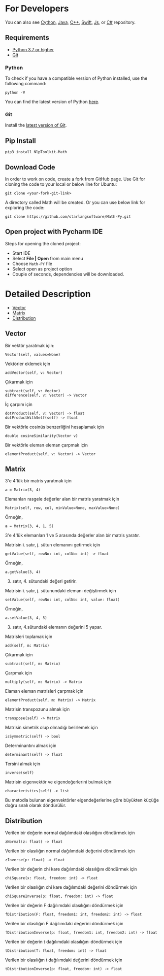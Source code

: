 For Developers
============

You can also see [Cython](https://github.com/starlangsoftware/Math-Cy), [Java](https://github.com/starlangsoftware/Math), [C++](https://github.com/starlangsoftware/Math-CPP), [Swift](https://github.com/starlangsoftware/Math-Swift), [Js](https://github.com/starlangsoftware/Math-Js), or [C#](https://github.com/starlangsoftware/Math-CPP) repository.

## Requirements

* [Python 3.7 or higher](#python)
* [Git](#git)

### Python 

To check if you have a compatible version of Python installed, use the following command:

    python -V
    
You can find the latest version of Python [here](https://www.python.org/downloads/).

### Git

Install the [latest version of Git](https://git-scm.com/book/en/v2/Getting-Started-Installing-Git).

## Pip Install

	pip3 install NlpToolkit-Math
	
## Download Code

In order to work on code, create a fork from GitHub page. 
Use Git for cloning the code to your local or below line for Ubuntu:

	git clone <your-fork-git-link>

A directory called Math will be created. Or you can use below link for exploring the code:

	git clone https://github.com/starlangsoftware/Math-Py.git

## Open project with Pycharm IDE

Steps for opening the cloned project:

* Start IDE
* Select **File | Open** from main menu
* Choose `Math-PY` file
* Select open as project option
* Couple of seconds, dependencies will be downloaded. 

Detailed Description
============

+ [Vector](#vector)
+ [Matrix](#matrix)
+ [Distribution](#distribution)

## Vector

Bir vektör yaratmak için:

	Vector(self, values=None)

Vektörler eklemek için

	addVector(self, v: Vector)

Çıkarmak için

	subtract(self, v: Vector)
	difference(self, v: Vector) -> Vector

İç çarpım için

	dotProduct(self, v: Vector) -> float
	dotProductWithSelf(self) -> float

Bir vektörle cosinüs benzerliğini hesaplamak için

	double cosineSimilarity(Vector v)

Bir vektörle eleman eleman çarpmak için

	elementProduct(self, v: Vector) -> Vector

## Matrix

3'e 4'lük bir matris yaratmak için

	a = Matrix(3, 4)

Elemanları rasgele değerler alan bir matris yaratmak için

	Matrix(self, row, col, minValue=None, maxValue=None)

Örneğin, 

	a = Matrix(3, 4, 1, 5)
 
3'e 4'lük elemanları 1 ve 5 arasında değerler alan bir matris yaratır.

Matrisin i. satır, j. sütun elemanını getirmek için 

	getValue(self, rowNo: int, colNo: int) -> float

Örneğin,

	a.getValue(3, 4)

3. satır, 4. sütundaki değeri getirir.

Matrisin i. satır, j. sütunundaki elemanı değiştirmek için

	setValue(self, rowNo: int, colNo: int, value: float)

Örneğin,

	a.setValue(3, 4, 5)

3. satır, 4.sütundaki elemanın değerini 5 yapar.

Matrisleri toplamak için

	add(self, m: Matrix)

Çıkarmak için 

	subtract(self, m: Matrix)

Çarpmak için 

	multiply(self, m: Matrix) -> Matrix

Elaman eleman matrisleri çarpmak için

	elementProduct(self, m: Matrix) -> Matrix

Matrisin transpozunu almak için

	transpose(self) -> Matrix

Matrisin simetrik olup olmadığı belirlemek için

	isSymmetric(self) -> bool

Determinantını almak için

	determinant(self) -> float

Tersini almak için

	inverse(self)

Matrisin eigenvektör ve eigendeğerlerini bulmak için

	characteristics(self) -> list

Bu metodla bulunan eigenvektörler eigendeğerlerine göre büyükten küçüğe doğru 
sıralı olarak döndürülür.

## Distribution

Verilen bir değerin normal dağılımdaki olasılığını döndürmek için

	zNormal(z: float) -> float

Verilen bir olasılığın normal dağılımdaki değerini döndürmek için

	zInverse(p: float) -> float

Verilen bir değerin chi kare dağılımdaki olasılığını döndürmek için

	chiSquare(x: float, freedom: int) -> float

Verilen bir olasılığın chi kare dağılımdaki değerini döndürmek için

	chiSquareInverse(p: float, freedom: int) -> float

Verilen bir değerin F dağılımdaki olasılığını döndürmek için

	fDistribution(F: float, freedom1: int, freedom2: int) -> float

Verilen bir olasılığın F dağılımdaki değerini döndürmek için

	fDistributionInverse(p: float, freedom1: int, freedom2: int) -> float

Verilen bir değerin t dağılımdaki olasılığını döndürmek için

	tDistribution(T: float, freedom: int) -> float

Verilen bir olasılığın t dağılımdaki değerini döndürmek için

	tDistributionInverse(p: float, freedom: int) -> float
